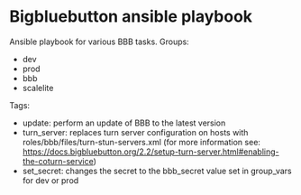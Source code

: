 # Bigbluebutton ansible playbook

Ansible playbook for various BBB tasks.
Groups:
- dev
- prod
- bbb
- scalelite

Tags:
- update: perform an update of BBB to the latest version
- turn_server: replaces turn server configuration on hosts with roles/bbb/files/turn-stun-servers.xml (for more information see: https://docs.bigbluebutton.org/2.2/setup-turn-server.html#enabling-the-coturn-service)
- set_secret: changes the secret to the bbb_secret value set in group_vars for dev or prod
